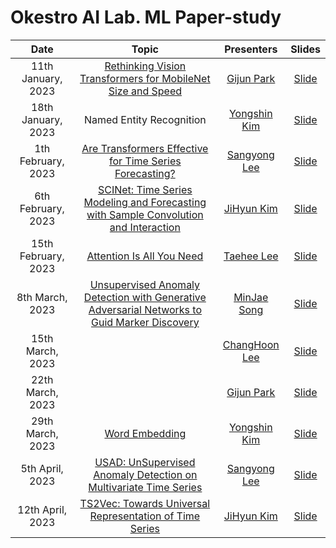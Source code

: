 # Okestro AI Lab. ML Paper-study 
|       Date       | Topic | Presenters | Slides |
|:----------------:|:----------------------------------------:|:----------:|:------:|
| 11th January, 2023 | [Rethinking Vision Transformers for MobileNet Size and Speed](https://arxiv.org/abs/2212.08059v1) | [Gijun Park](https://github.com/Yuri-0) | [Slide]() | 
| 18th January, 2023 | Named Entity Recognition | [Yongshin Kim](https://github.com/yong-shin) | [Slide](https://docs.google.com/presentation/d/1BG-9S1b4J02fX6OqNbUOVuGlTnTe15OlPJgob9jHp7M/edit?usp=sharing) | 
| 1th February, 2023 | [Are Transformers Effective for Time Series Forecasting?](https://arxiv.org/abs/2205.13504) | [Sangyong Lee](https://github.com/SYLee1996) | [Slide](https://docs.google.com/presentation/d/1yGhH-rumjtj_hluIIy1PNxWz6Zmk0lVGrNMTxpEWV8M/edit?pli=1#slide=id.g202920f4013_2_14) | 
| 6th February, 2023 | [SCINet: Time Series Modeling and Forecasting with Sample Convolution and Interaction](https://arxiv.org/pdf/2106.09305.pdf) | [JiHyun Kim](https://github.com/hijyun) | [Slide](https://docs.google.com/presentation/d/1EbCj5v8gsiKNGkryXs1d2YkvUiuXXW4y/edit?usp=sharing&ouid=113230354598330068546&rtpof=true&sd=true) | 
| 15th February, 2023 | [Attention Is All You Need](https://arxiv.org/abs/1706.03762) | [Taehee Lee](https://github.com/SYLee1996) | [Slide](https://docs.google.com/presentation/d/1dRsym6PSPbarqoIthW6CQCKmg2DJTRoJJFuxF72bWFg/edit?usp=sharing) | 
| 8th March, 2023 | [Unsupervised Anomaly Detection with Generative Adversarial Networks to Guid Marker Discovery](https://arxiv.org/abs/1703.05921) | [MinJae Song](https://github.com/Jjackson-dev) | [Slide](https://docs.google.com/presentation/d/15GWlLfkGXtDVewLN_2a0OENGnumpPg_n/edit?usp=share_link&ouid=108260106202789518742&rtpof=true&sd=true) | 
| 15th March, 2023 | []() | [ChangHoon Lee]() | [Slide]() | 
| 22th March, 2023 | []() | [Gijun Park]() | [Slide]() | 
| 29th March, 2023 | [Word Embedding](https://arxiv.org/abs/1301.3781) | [Yongshin Kim](https://github.com/yong-shin) | [Slide](https://docs.google.com/presentation/d/1A983J-PIrmRCsKLU-UUurGLyoTD7u6Jv43u6Z45Azt8/edit#slide=id.ga6b09fafa8_0_5) | 
| 5th April, 2023 | [USAD: UnSupervised Anomaly Detection on Multivariate Time Series](https://dl.acm.org/doi/pdf/10.1145/3394486.3403392) | [Sangyong Lee](https://github.com/SYLee1996) | [Slide](https://docs.google.com/presentation/d/1cyDF4LTI3pcCKGGVrH-P4vKRRMnd_dGQQ3s8nr-cQGc/edit) | 
| 12th April, 2023 | [TS2Vec: Towards Universal Representation of Time Series](https://arxiv.org/abs/2106.10466) | [JiHyun Kim](https://github.com/hijyun) | [Slide](https://docs.google.com/presentation/d/1k-UQV-1tWtlzYnlYEhxaMrKCT8zpdEpf/edit?usp=sharing&ouid=113230354598330068546&rtpof=true&sd=true) |
